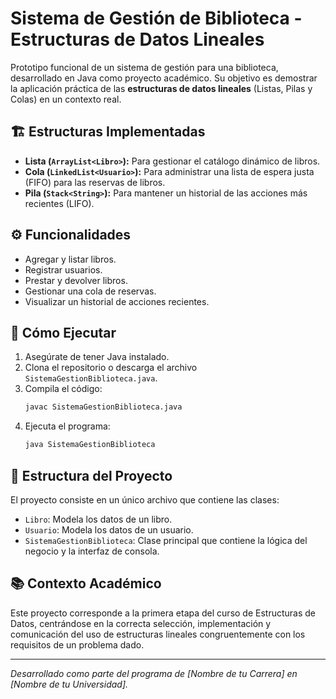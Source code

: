 # Sistema de Gestión de Biblioteca - Estructuras de Datos Lineales

Prototipo funcional de un sistema de gestión para una biblioteca, desarrollado en Java como proyecto académico. Su objetivo es demostrar la aplicación práctica de las **estructuras de datos lineales** (Listas, Pilas y Colas) en un contexto real.

## 🏗️ Estructuras Implementadas

*   **Lista (`ArrayList<Libro>`):** Para gestionar el catálogo dinámico de libros.
*   **Cola (`LinkedList<Usuario>`):** Para administrar una lista de espera justa (FIFO) para las reservas de libros.
*   **Pila (`Stack<String>`):** Para mantener un historial de las acciones más recientes (LIFO).

## ⚙️ Funcionalidades

*   Agregar y listar libros.
*   Registrar usuarios.
*   Prestar y devolver libros.
*   Gestionar una cola de reservas.
*   Visualizar un historial de acciones recientes.

## 🚀 Cómo Ejecutar

1.  Asegúrate de tener Java instalado.
2.  Clona el repositorio o descarga el archivo `SistemaGestionBiblioteca.java`.
3.  Compila el código:
    ```bash
    javac SistemaGestionBiblioteca.java
    ```
4.  Ejecuta el programa:
    ```bash
    java SistemaGestionBiblioteca
    ```

## 📁 Estructura del Proyecto

El proyecto consiste en un único archivo que contiene las clases:
- `Libro`: Modela los datos de un libro.
- `Usuario`: Modela los datos de un usuario.
- `SistemaGestionBiblioteca`: Clase principal que contiene la lógica del negocio y la interfaz de consola.

## 📚 Contexto Académico

Este proyecto corresponde a la primera etapa del curso de Estructuras de Datos, centrándose en la correcta selección, implementación y comunicación del uso de estructuras lineales congruentemente con los requisitos de un problema dado.

---
*Desarrollado como parte del programa de [Nombre de tu Carrera] en [Nombre de tu Universidad].*